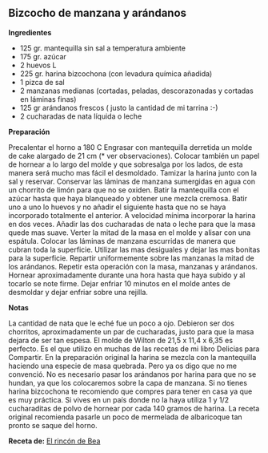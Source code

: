 ## Bizcocho de manzana y arándanos

**Ingredientes**

- 125 gr. mantequilla sin sal a temperatura ambiente
- 175 gr. azúcar
- 2 huevos L
- 225 gr. harina bizcochona (con levadura química añadida)
- 1 pizca de sal
- 2 manzanas medianas (cortadas, peladas, descorazonadas y cortadas en láminas finas)
- 125 gr arándanos frescos ( justo la cantidad de mi tarrina :-)
- 2 cucharadas de nata líquida o leche

**Preparación**

Precalentar el horno a 180 C
Engrasar con mantequilla derretida un molde de cake alargado de 21 cm (* ver observaciones). Colocar también un papel de hornear a lo largo del molde y que sobresalga por los lados, de esta manera será mucho mas fácil el desmoldado.
Tamizar la harina junto con la sal y reservar.
Conservar las láminas de manzana sumergidas en agua con un chorrito de limón para que no se oxiden.
Batir la mantequilla con el azúcar hasta que haya blanqueado y obtener une mezcla cremosa.
Batir uno a uno lo huevos y no añadir el siguiente hasta que no se haya incorporado totalmente el anterior.
A velocidad mínima incorporar la harina en dos veces.
Añadir las dos cucharadas de nata o leche para que la masa quede mas suave.
Verter la mitad de la masa en el molde y alisar con una espátula.
Colocar las láminas de manzana escurridas de manera que cubran toda la superficie. Utilizar las mas desiguales y dejar las mas bonitas para la superficie.
Repartir uniformemente sobre las manzanas la mitad de los arándanos.
Repetir esta operación con la masa, manzanas y arándanos.
Hornear aproximadamente durante una hora hasta que haya subido y al tocarlo se note firme.
Dejar enfriar 10 minutos en el molde antes de desmoldar y dejar enfriar sobre una rejilla.

**Notas**

La cantidad de nata que le eché fue un poco a ojo. Debieron ser dos chorritos, aproximadamente un par de cucharadas, justo para que la masa dejara de ser tan espesa.
El molde de Wilton de 21,5 x 11,4 x 6,35 es perfecto. Es el que utilizo en muchas de las recetas de mi libro Delicias para Compartir.
En la preparación original la harina se mezcla con la mantequilla haciendo una especie de masa quebrada. Pero ya os digo que no me convenció.
No es necesario pasar los arándanos por harina para que no se hundan, ya que los colocaremos sobre la capa de manzana.
Si no tienes harina bizcochona te recomiendo que compres para tener en casa ya que es muy práctica. Si vives en un país donde no la haya utiliza 1 y 1/2 cucharaditas de polvo de hornear por cada 140 gramos de harina.
La receta original recomienda pasarle un poco de mermelada de albaricoque tan pronto se saque del horno.

**Receta de:** [El rincón de Bea](http://www.elrincondebea.com/2016/03/apple-blueberry-loaf.html)
